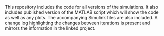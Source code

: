 This repository includes the code for all versions of the simulations. It also includes published version of the MATLAB script which will show the code as well as any plots. The accompanying Simulink files are also included. A change log highlighting the changes between iterations is present and mirrors the information in the linked project.
